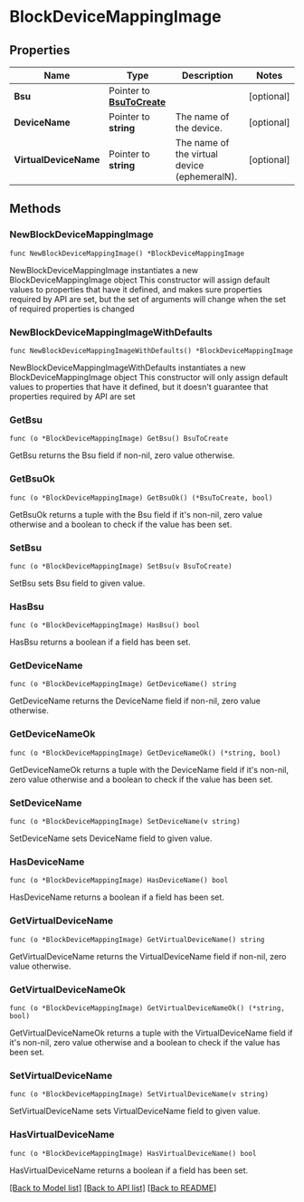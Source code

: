 # BlockDeviceMappingImage

## Properties

Name | Type | Description | Notes
------------ | ------------- | ------------- | -------------
**Bsu** | Pointer to [**BsuToCreate**](BsuToCreate.md) |  | [optional] 
**DeviceName** | Pointer to **string** | The name of the device. | [optional] 
**VirtualDeviceName** | Pointer to **string** | The name of the virtual device (ephemeralN). | [optional] 

## Methods

### NewBlockDeviceMappingImage

`func NewBlockDeviceMappingImage() *BlockDeviceMappingImage`

NewBlockDeviceMappingImage instantiates a new BlockDeviceMappingImage object
This constructor will assign default values to properties that have it defined,
and makes sure properties required by API are set, but the set of arguments
will change when the set of required properties is changed

### NewBlockDeviceMappingImageWithDefaults

`func NewBlockDeviceMappingImageWithDefaults() *BlockDeviceMappingImage`

NewBlockDeviceMappingImageWithDefaults instantiates a new BlockDeviceMappingImage object
This constructor will only assign default values to properties that have it defined,
but it doesn't guarantee that properties required by API are set

### GetBsu

`func (o *BlockDeviceMappingImage) GetBsu() BsuToCreate`

GetBsu returns the Bsu field if non-nil, zero value otherwise.

### GetBsuOk

`func (o *BlockDeviceMappingImage) GetBsuOk() (*BsuToCreate, bool)`

GetBsuOk returns a tuple with the Bsu field if it's non-nil, zero value otherwise
and a boolean to check if the value has been set.

### SetBsu

`func (o *BlockDeviceMappingImage) SetBsu(v BsuToCreate)`

SetBsu sets Bsu field to given value.

### HasBsu

`func (o *BlockDeviceMappingImage) HasBsu() bool`

HasBsu returns a boolean if a field has been set.

### GetDeviceName

`func (o *BlockDeviceMappingImage) GetDeviceName() string`

GetDeviceName returns the DeviceName field if non-nil, zero value otherwise.

### GetDeviceNameOk

`func (o *BlockDeviceMappingImage) GetDeviceNameOk() (*string, bool)`

GetDeviceNameOk returns a tuple with the DeviceName field if it's non-nil, zero value otherwise
and a boolean to check if the value has been set.

### SetDeviceName

`func (o *BlockDeviceMappingImage) SetDeviceName(v string)`

SetDeviceName sets DeviceName field to given value.

### HasDeviceName

`func (o *BlockDeviceMappingImage) HasDeviceName() bool`

HasDeviceName returns a boolean if a field has been set.

### GetVirtualDeviceName

`func (o *BlockDeviceMappingImage) GetVirtualDeviceName() string`

GetVirtualDeviceName returns the VirtualDeviceName field if non-nil, zero value otherwise.

### GetVirtualDeviceNameOk

`func (o *BlockDeviceMappingImage) GetVirtualDeviceNameOk() (*string, bool)`

GetVirtualDeviceNameOk returns a tuple with the VirtualDeviceName field if it's non-nil, zero value otherwise
and a boolean to check if the value has been set.

### SetVirtualDeviceName

`func (o *BlockDeviceMappingImage) SetVirtualDeviceName(v string)`

SetVirtualDeviceName sets VirtualDeviceName field to given value.

### HasVirtualDeviceName

`func (o *BlockDeviceMappingImage) HasVirtualDeviceName() bool`

HasVirtualDeviceName returns a boolean if a field has been set.


[[Back to Model list]](../README.md#documentation-for-models) [[Back to API list]](../README.md#documentation-for-api-endpoints) [[Back to README]](../README.md)


